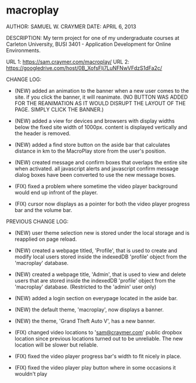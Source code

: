 macroplay
=========

AUTHOR: SAMUEL W. CRAYMER
DATE: APRIL 6, 2013

DESCRIPTION: My term project for one of my undergraduate courses at Carleton University, BUSI 3401 - Application Development for Online Environments.

URL 1: https://sam.craymer.com/macroplay/
URL 2: https://googledrive.com/host/0B_XofsFIj7LuNFNwVFdzS1dFa2c/

CHANGE LOG:

 -  (NEW) added an animation to the banner when a new user comes to the site. if you 
    click the banner, it will reanimate. (NO BUTTON WAS ADDED FOR THE REANIMATION AS 
    IT WOULD DISRUPT THE LAYOUT OF THE PAGE. SIMPLY CLICK THE BANNER.)

 -  (NEW) added a view for devices and browsers with display widths below the fixed 
    site width of 1000px. content is displayed vertically and the header is removed.

 -  (NEW) added a find store button on the aside bar that calculates distance in km to
    the MacroPlay store from the user's position.
 
 -  (NEW) created message and confirm boxes that overlaps the entire site when activated. 
    all javascript alerts and javascript confirm message dialog boxes have been converted 
    to use the new message boxes.
 
 -  (FIX) fixed a problem where sometime the video player background would end up infront 
    of the player.
    
 -  (FIX) cursor now displays as a pointer for both the video player progress bar and 
    the volume bar.


PREVIOUS CHANGE LOG:

 -  (NEW) user theme selection new is stored under the local storage and is reapplied on 
    page reload.
    
 -  (NEW) created a webpage titled, 'Profile', that is used to create and modify local 
    users stored inside the indexedDB 'profile' object from the 'macroplay' database.
    
 -  (NEW) created a webpage title, 'Admin', that is used to view and delete users that 
    are stored inside the indexedDB 'profile' object from the 'macroplay' database.
    (Restricted to the 'admin' user only)
    
 -  (NEW) added a login section on everypage located in the aside bar.
 
 -  (NEW) the default theme, 'macroplay', now displays a banner. 
 
 -  (NEW) the theme, 'Grand Theft Auto V', has a new banner.
 
 -  (FIX) changed video locations to 'sam@craymer.com' public dropbox location since 
    previous locations turned out to be unreliable. The new location will be slower but 
    reliable.
    
 -  (FIX) fixed the video player progress bar's width to fit nicely in place.
 
 -  (FIX) fixed the video player play button where in some occasions it wouldn't play